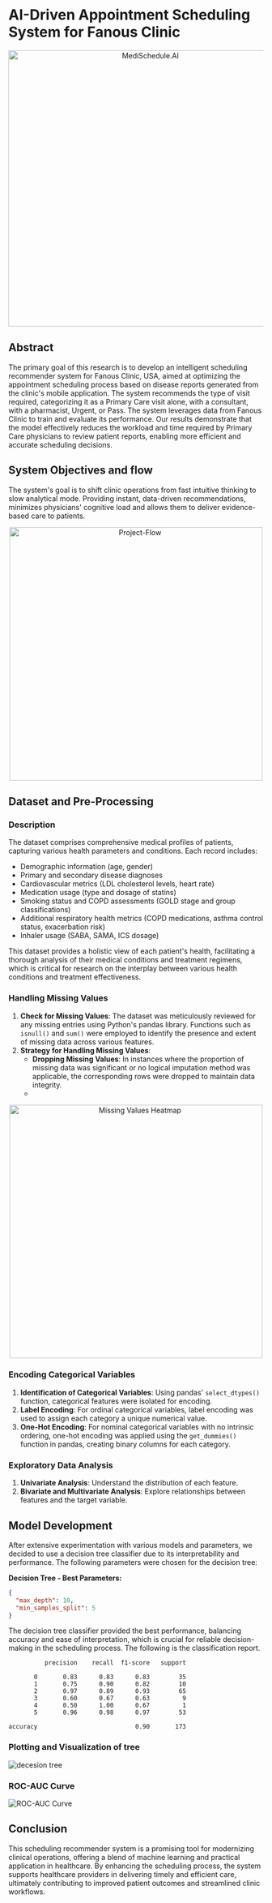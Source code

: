 # AI-Driven Appointment Scheduling System for Fanous Clinic

<div style="text-align: center;">
    <img width="545" alt="MediSchedule.AI" src="https://github.com/MohamedMandour10/AI-Driven-Appointment-Scheduling-System/assets/115044826/f770450b-a3f1-4482-ba13-9da7d1bde90e">
</div>

## Abstract
The primary goal of this research is to develop an intelligent scheduling recommender system for Fanous Clinic, USA, aimed at optimizing the appointment scheduling process based on disease reports generated from the clinic's mobile application. The system recommends the type of visit required, categorizing it as a Primary Care visit alone, with a consultant, with a pharmacist, Urgent, or Pass. The system leverages data from Fanous Clinic to train and evaluate its performance. Our results demonstrate that the model effectively reduces the workload and time required by Primary Care physicians to review patient reports, enabling more efficient and accurate scheduling decisions. 

## System Objectives and flow
The system's goal is to shift clinic operations from fast intuitive thinking to slow analytical mode. Providing instant, data-driven recommendations, minimizes physicians' cognitive load and allows them to deliver evidence-based care to patients. 
<div style="text-align: center;">
    <img src="https://i.ibb.co/k4bQZKt/Project-Flow-for-Scheduling-Recommender-System.png" width="500" alt="Project-Flow">
</div>

## Dataset and Pre-Processing

### Description
The dataset comprises comprehensive medical profiles of patients, capturing various health parameters and conditions. Each record includes:
- Demographic information (age, gender)
- Primary and secondary disease diagnoses
- Cardiovascular metrics (LDL cholesterol levels, heart rate)
- Medication usage (type and dosage of statins)
- Smoking status and COPD assessments (GOLD stage and group classifications)
- Additional respiratory health metrics (COPD medications, asthma control status, exacerbation risk)
- Inhaler usage (SABA, SAMA, ICS dosage)

This dataset provides a holistic view of each patient's health, facilitating a thorough analysis of their medical conditions and treatment regimens, which is critical for research on the interplay between various health conditions and treatment effectiveness.

### Handling Missing Values
1. **Check for Missing Values**: The dataset was meticulously reviewed for any missing entries using Python's pandas library. Functions such as `isnull()` and `sum()` were employed to identify the presence and extent of missing data across various features.
2. **Strategy for Handling Missing Values**:
    - **Dropping Missing Values**: In instances where the proportion of missing data was significant or no logical imputation method was applicable, the corresponding rows were dropped to maintain data integrity.
    - 
<div style="text-align: center;">
    <img src="https://i.ibb.co/SndcCRF/image.png" width="500" alt="Missing Values Heatmap">
</div>

### Encoding Categorical Variables
1. **Identification of Categorical Variables**: Using pandas' `select_dtypes()` function, categorical features were isolated for encoding.
2. **Label Encoding**: For ordinal categorical variables, label encoding was used to assign each category a unique numerical value.
3. **One-Hot Encoding**: For nominal categorical variables with no intrinsic ordering, one-hot encoding was applied using the `get_dummies()` function in pandas, creating binary columns for each category.

### Exploratory Data Analysis
1. **Univariate Analysis**: Understand the distribution of each feature.
2. **Bivariate and Multivariate Analysis**: Explore relationships between features and the target variable.

## Model Development
After extensive experimentation with various models and parameters, we decided to use a decision tree classifier due to its interpretability and performance. The following parameters were chosen for the decision tree:

**Decision Tree - Best Parameters:**
```json
{
  "max_depth": 10,
  "min_samples_split": 5
}
```
The decision tree classifier provided the best performance, balancing accuracy and ease of interpretation, which is crucial for reliable decision-making in the scheduling process. The following is the classification report.

              precision    recall  f1-score   support

           0       0.83      0.83      0.83        35
           1       0.75      0.90      0.82        10
           2       0.97      0.89      0.93        65
           3       0.60      0.67      0.63         9
           4       0.50      1.00      0.67         1
           5       0.96      0.98      0.97        53

    accuracy                           0.90       173
### Plotting and Visualization of tree
![decesion tree](https://i.ibb.co/HG0wCCG/image.png)

### ROC-AUC Curve
![ROC-AUC Curve](https://github.com/MohamedMandour10/AI-Driven-Appointment-Scheduling-System/assets/115044826/97619d34-6429-4330-80b1-092dae839e2e)

## Conclusion
This scheduling recommender system is a promising tool for modernizing clinical operations, offering a blend of machine learning and practical application in healthcare. By enhancing the scheduling process, the system supports healthcare providers in delivering timely and efficient care, ultimately contributing to improved patient outcomes and streamlined clinic workflows.



